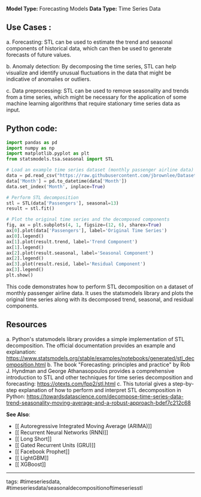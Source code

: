 **Model Type:**  Forecasting Models
**Data Type:**  Time Series Data

## Use Cases :

a. Forecasting: STL can be used to estimate the trend and seasonal components of historical data, which can then be used to generate forecasts of future values.

b. Anomaly detection: By decomposing the time series, STL can help visualize and identify unusual fluctuations in the data that might be indicative of anomalies or outliers.

c. Data preprocessing: STL can be used to remove seasonality and trends from a time series, which might be necessary for the application of some machine learning algorithms that require stationary time series data as input.


## Python code: 

```python
import pandas as pd
import numpy as np
import matplotlib.pyplot as plt
from statsmodels.tsa.seasonal import STL

# Load an example time series dataset (monthly passenger airline data)
data = pd.read_csv("https://raw.githubusercontent.com/jbrownlee/Datasets/master/airline-passengers.csv")
data['Month'] = pd.to_datetime(data['Month'])
data.set_index('Month', inplace=True)

# Perform STL decomposition
stl = STL(data['Passengers'], seasonal=13)
result = stl.fit()

# Plot the original time series and the decomposed components
fig, ax = plt.subplots(4, 1, figsize=(12, 6), sharex=True)
ax[0].plot(data['Passengers'], label='Original Time Series')
ax[0].legend()
ax[1].plot(result.trend, label='Trend Component')
ax[1].legend()
ax[2].plot(result.seasonal, label='Seasonal Component')
ax[2].legend()
ax[3].plot(result.resid, label='Residual Component')
ax[3].legend()
plt.show()
```
This code demonstrates how to perform STL decomposition on a dataset of monthly passenger airline data. It uses the statsmodels library and plots the original time series along with its decomposed trend, seasonal, and residual components.


## Resources

a. Python's statsmodels library provides a simple implementation of STL decomposition. The official documentation provides an example and explanation: https://www.statsmodels.org/stable/examples/notebooks/generated/stl_decomposition.html
b. The book "Forecasting: principles and practice" by Rob J. Hyndman and George Athanasopoulos provides a comprehensive introduction to STL and other techniques for time series decomposition and forecasting: https://otexts.com/fpp2/stl.html
c. This tutorial gives a step-by-step explanation of how to perform and interpret STL decomposition in Python: https://towardsdatascience.com/decompose-time-series-data-trend-seasonality-moving-average-and-a-robust-approach-bdef7c212c68

**See Also**:

- [[ Autoregressive Integrated Moving Average (ARIMA)]]
- [[ Recurrent Neural Networks (RNN)]]
- [[ Long Short]]
- [[ Gated Recurrent Units (GRU)]]
- [[ Facebook Prophet]]
- [[ LightGBM]]
- [[ XGBoost]]

---
tags: #timeseriesdata, #timeseriesdata/seasonaldecompositionoftimeseriesstl
